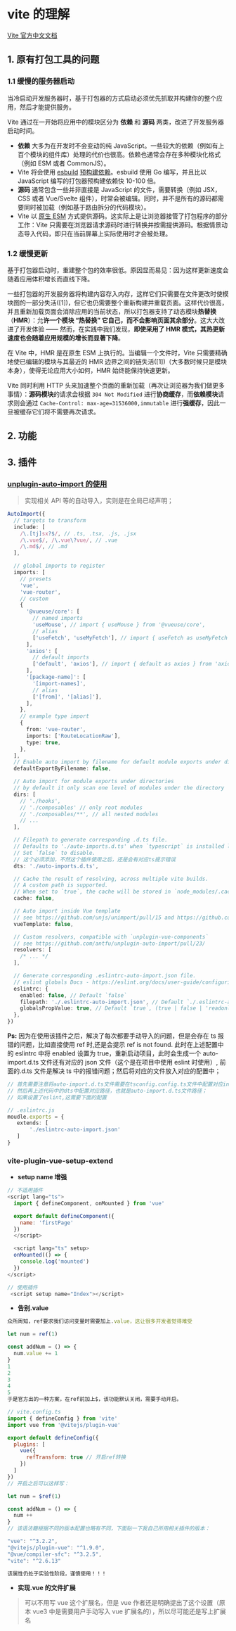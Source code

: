 # vite 的理解

[Vite 官方中文文档](https://cn.vitejs.dev/)

## 1. 原有打包工具的问题

### 1.1 缓慢的服务器启动

当冷启动开发服务器时，基于打包器的方式启动必须优先抓取并构建你的整个应用，然后才能提供服务。

Vite 通过在一开始将应用中的模块区分为 **依赖** 和 **源码** 两类，改进了开发服务器启动时间。

- **依赖** 大多为在开发时不会变动的纯 JavaScript。一些较大的依赖（例如有上百个模块的组件库）处理的代价也很高。依赖也通常会存在多种模块化格式（例如 ESM 或者 CommonJS）。
- Vite 将会使用 [esbuild](https://esbuild.github.io/) [预构建依赖](https://cn.vitejs.dev/guide/dep-pre-bundling.html)。esbuild 使用 Go 编写，并且比以 JavaScript 编写的打包器预构建依赖快 10-100 倍。
- **源码** 通常包含一些并非直接是 JavaScript 的文件，需要转换（例如 JSX，CSS 或者 Vue/Svelte 组件），时常会被编辑。同时，并不是所有的源码都需要同时被加载（例如基于路由拆分的代码模块）。
- Vite 以 [原生 ESM](https://developer.mozilla.org/en-US/docs/Web/JavaScript/Guide/Modules) 方式提供源码。这实际上是让浏览器接管了打包程序的部分工作：Vite 只需要在浏览器请求源码时进行转换并按需提供源码。根据情景动态导入代码，即只在当前屏幕上实际使用时才会被处理。

### 1.2 缓慢更新

基于打包器启动时，重建整个包的效率很低。原因显而易见：因为这样更新速度会随着应用体积增长而直线下降。

一些打包器的开发服务器将构建内容存入内存，这样它们只需要在文件更改时使模块图的一部分失活([1])，但它也仍需要整个重新构建并重载页面。这样代价很高，并且重新加载页面会消除应用的当前状态，所以打包器支持了动态模块**热替换**（**HMR**）：允**许一个模块 “热替换” 它自己，而不会影响页面其余部分**。这大大改进了开发体验 —— 然而，在实践中我们发现，**即使采用了 HMR 模式，其热更新速度也会随着应用规模的增长而显著下降**。

在 Vite 中，HMR 是在原生 ESM 上执行的。当编辑一个文件时，Vite 只需要精确地使已编辑的模块与其最近的 HMR 边界之间的链失活([1])（大多数时候只是模块本身），使得无论应用大小如何，HMR 始终能保持快速更新。

Vite 同时利用 HTTP 头来加速整个页面的重新加载（再次让浏览器为我们做更多事情）：**源码模块**的请求会根据 `304 Not Modified` 进行**协商缓存**，而**依赖模块**请求则会通过 `Cache-Control: max-age=31536000,immutable` 进行**强缓存**，因此一旦被缓存它们将不需要再次请求。

## 2. 功能

## 3. 插件

### [unplugin-auto-import 的使用](https://blog.csdn.net/perfect2011/article/details/128539058)

> 实现相关 API 等的自动导入，实则是在全局已经声明；

```TypeScript
AutoImport({
  // targets to transform
  include: [
    /\.[tj]sx?$/, // .ts, .tsx, .js, .jsx
    /\.vue$/, /\.vue\?vue/, // .vue
    /\.md$/, // .md
  ],

  // global imports to register
  imports: [
    // presets
    'vue',
    'vue-router',
    // custom
    {
      '@vueuse/core': [
        // named imports
        'useMouse', // import { useMouse } from '@vueuse/core',
        // alias
        ['useFetch', 'useMyFetch'], // import { useFetch as useMyFetch } from '@vueuse/core',
      ],
      'axios': [
        // default imports
        ['default', 'axios'], // import { default as axios } from 'axios',
      ],
      '[package-name]': [
        '[import-names]',
        // alias
        ['[from]', '[alias]'],
      ],
    },
    // example type import
    {
      from: 'vue-router',
      imports: ['RouteLocationRaw'],
      type: true,
    },
  ],
  // Enable auto import by filename for default module exports under directories
  defaultExportByFilename: false,

  // Auto import for module exports under directories
  // by default it only scan one level of modules under the directory
  dirs: [
    // './hooks',
    // './composables' // only root modules
    // './composables/**', // all nested modules
    // ...
  ],

  // Filepath to generate corresponding .d.ts file.
  // Defaults to './auto-imports.d.ts' when `typescript` is installed locally.
  // Set `false` to disable.
  // 这个必须添加，不然这个插件使用之后，还是会有对应ts提示错误
  dts: './auto-imports.d.ts',

  // Cache the result of resolving, across multiple vite builds.
  // A custom path is supported.
  // When set to `true`, the cache will be stored in `node_modules/.cache/unplugin-auto-import.json`.
  cache: false,

  // Auto import inside Vue template
  // see https://github.com/unjs/unimport/pull/15 and https://github.com/unjs/unimport/pull/72
  vueTemplate: false,

  // Custom resolvers, compatible with `unplugin-vue-components`
  // see https://github.com/antfu/unplugin-auto-import/pull/23/
  resolvers: [
    /* ... */
  ],

  // Generate corresponding .eslintrc-auto-import.json file.
  // eslint globals Docs - https://eslint.org/docs/user-guide/configuring/language-options#specifying-globals
  eslintrc: {
    enabled: false, // Default `false`
    filepath: './.eslintrc-auto-import.json', // Default `./.eslintrc-auto-import.json`
    globalsPropValue: true, // Default `true`, (true | false | 'readonly' | 'readable' | 'writable' | 'writeable')
  },
})
```

**Ps:** 因为在使用该插件之后，解决了每次都要手动导入的问题，但是会存在 ts 报错的问题，比如直接使用 ref 时,还是会提示 ref is not found. 此时在上述配置中的 eslintrc 中将 enabled 设置为 true，重新启动项目，此时会生成一个 auto-import.d.ts 文件还有对应的 json 文件（这个是在项目中使用 eslint 时使用）, 前面的.d.ts 文件是解决 ts 中的报错问题；然后将对应的文件放入对应的配置中；

```TypeScript
// 首先需要注意将auto-import.d.ts文件需要在tsconfig.config.ts文件中配置对应includes
// 然后再上述代码中的dts中配置对应路径，也就是auto-import.d.ts文件路径；
// 如果设置了eslint,这需要下面的配置

// .eslintrc.js
moudle.exports = {
   extends: [
       './eslintrc-auto-import.json'
   ]
}
```

### vite-plugin-vue-setup-extend

- **setup name 增强**

```JavaScript
// 不适用插件
<script lang="ts">
  import { defineComponent, onMounted } from 'vue'

  export default defineComponent({
    name: 'firstPage'
  })
  </script>

  <script lang="ts" setup>
  onMounted(() => {
    console.log('mounted')
  })
</script>

// 使用插件
 <script setup name="Index"></script>
```

- **告别.value**

```JavaScript
众所周知，ref要求我们访问变量时需要加上.value，这让很多开发者觉得难受

let num = ref(1)

const addNum = () => {
  num.value += 1
}
1
2
3
4
5
于是官方出的一种方案，在ref前加上$，该功能默认关闭，需要手动开启。

// vite.config.ts
import { defineConfig } from 'vite'
import vue from '@vitejs/plugin-vue'

export default defineConfig({
  plugins: [
    vue({
      refTransform: true // 开启ref转换
    })
  ]
})
// 开启之后可以这样写：

let num = $ref(1)

const addNum = () => {
  num ++
}
// 该语法糖根据不同的版本配置也略有不同，下面贴一下我自己所用相关插件的版本：

"vue": "^3.2.2",
"@vitejs/plugin-vue": "^1.9.0",
"@vue/compiler-sfc": "^3.2.5",
"vite": "^2.6.13"

该属性仍处于实验性阶段，谨慎使用！！！
```

- **实现.vue 的文件扩展**

> 可以不用写 vue 这个扩展名，但是 vue 作者还是明确提出了这个设置（原本 vue3 中是需要用户手动写入 vue 扩展名的），所以尽可能还是写上扩展名
